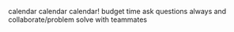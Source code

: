 calendar calendar calendar! budget time
ask questions always and collaborate/problem solve with teammates 
